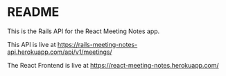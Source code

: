 # README

This is the Rails API for the React Meeting Notes app. 

This API is live at https://rails-meeting-notes-api.herokuapp.com/api/v1/meetings/  

The React Frontend is live at https://react-meeting-notes.herokuapp.com/

